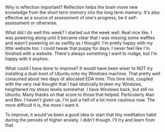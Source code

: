 Why is reflection important?
Reflection helps the brain move new knowledge from the short term memory into the long term memory. It's also effective as a source of assessment of one's progress, be it self-assessment or otherwise.

What did I do well this week?
I started out the week well. Real nice like. I was powering along until it became clear that I was missing some waffles and wasn't powering on as swiftly as I thought.
I'm pretty happy with my little website too. I could tweak that puppy for days. I never feel like I'm finished with a website. There's always something I want to nudge, but I'm happy with it anyhoo.   

What could I have done to improve?
It would have been wiser to NOT try installing a dual-boot of Ubuntu onto my Windows machine. That pretty well consumed about two days of allocated EDA time. This time lost, coupled with the very real thought that I had idiotically broken my Windows, heightened my stress levels somewhat. I have Windows back, but still no Ubuntu. Many thanks on that score to those that helped. Particularly Alan and Bev. I haven't given up, I'm just a hell of a lot more cautious now. The more difficult it is, the more I want it.

To improve, it would've been a good idea to start that tiny meditation habit during the periods of higher anxiety. I didn't though. I'll try and learn from that.
